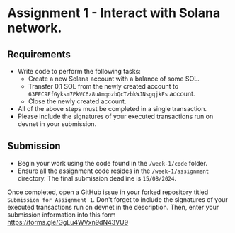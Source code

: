 # Assignment 1 - Interact with Solana network.

## Requirements
- Write code to perform the following tasks:
    - Create a new Solana account with a balance of some SOL.
    - Transfer 0.1 SOL from the newly created account to `63EEC9FfGyksm7PkVC6z8uAmqozbQcTzbkWJNsgqjkFs` account.
    - Close the newly created account. 
- All of the above steps must be completed in a single transaction.
- Please include the signatures of your executed transactions run on devnet in your submission.

## Submission
- Begin your work using the code found in the `/week-1/code` folder.
- Ensure all the assignment code resides in the `/week-1/assignment` directory. The final submission deadline is `15/08/2024`.

Once completed, open a GitHub issue in your forked repository titled `Submission for Assignment 1`. Don't forget to include the signatures of your executed transactions run on devnet in the description. Then, enter your submission information into this form https://forms.gle/GgLu4WVxn9dN43VU9